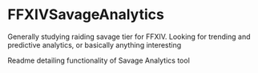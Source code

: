 # FFXIVSavageAnalytics
Generally studying raiding savage tier for FFXIV. Looking for trending and predictive analytics, or basically anything interesting

Readme detailing functionality of Savage Analytics tool
